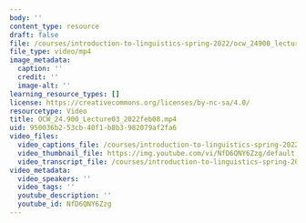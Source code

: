 ```yaml
---
body: ''
content_type: resource
draft: false
file: /courses/introduction-to-linguistics-spring-2022/ocw_24900_lecture03_2022feb08_360p_16_9.mp4
file_type: video/mp4
image_metadata:
  caption: ''
  credit: ''
  image-alt: ''
learning_resource_types: []
license: https://creativecommons.org/licenses/by-nc-sa/4.0/
resourcetype: Video
title: OCW_24.900_Lecture03_2022feb08.mp4
uid: 950036b2-53cb-40f1-b8b3-982079af2fa6
video_files:
  video_captions_file: /courses/introduction-to-linguistics-spring-2022-spring-2022/12ChuriW0Xo9h4IDLLgPipRkMt-0F4IsW_transcript.webvtt
  video_thumbnail_file: https://img.youtube.com/vi/NfD6QNY6Zzg/default.jpg
  video_transcript_file: /courses/introduction-to-linguistics-spring-2022-spring-2022/12ChuriW0Xo9h4IDLLgPipRkMt-0F4IsW_transcript.pdf
video_metadata:
  video_speakers: ''
  video_tags: ''
  youtube_description: ''
  youtube_id: NfD6QNY6Zzg
---
```

